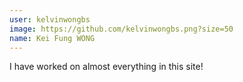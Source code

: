 ```yaml
---
user: kelvinwongbs
image: https://github.com/kelvinwongbs.png?size=50
name: Kei Fung WONG
---
```

I have worked on almost everything in this site!
